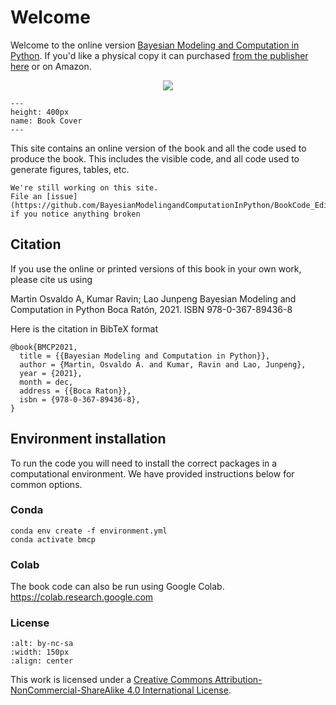 # Welcome

Welcome to the online version
[Bayesian Modeling and Computation in Python](https://www.routledge.com/Bayesian-Modeling-and-Computation-in-Python/Martin-Kumar-Lao/p/book/9780367894368). If you'd like a physical copy it can purchased 
[from the publisher here](https://www.routledge.com/Bayesian-Modeling-and-Computation-in-Python/Martin-Kumar-Lao/p/book/9780367894368) or on Amazon.
<p align="center">
  <a href="https://www.amazon.com/Bayesian-Modeling-Computation-Chapman-Statistical/dp/036789436X?_encoding=UTF8&camp=1789&creative=9325&linkCode=ur2&tag=storypodca-20&linkId=2P4S6EY6B462X4AR" target="_blank" rel="noopener noreferrer" style="border:none;text-decoration:none"><img src="https://www.niftybuttons.com/amazon/amazon-button2.png"></a>


```{figure} jupyter_book/img/Cover.jpg
---
height: 400px
name: Book Cover
---
```

This site contains an online version of the book and all the code used to produce the book.
This includes the visible code, and all code used to generate figures, tables, etc.


```{admonition} Work in Progress
We're still working on this site. 
File an [issue](https://github.com/BayesianModelingandComputationInPython/BookCode_Edition1/issues)
if you notice anything broken
```

## Citation

If you use the online or printed versions of this book in your own work, please cite us using

Martin Osvaldo A, Kumar Ravin; Lao Junpeng
Bayesian Modeling and Computation in Python
Boca Ratón, 2021. ISBN 978-0-367-89436-8

Here is the citation in BibTeX format

```
@book{BMCP2021,
  title = {{Bayesian Modeling and Computation in Python}},
  author = {Martin, Osvaldo A. and Kumar, Ravin and Lao, Junpeng},
  year = {2021},
  month = dec,
  address = {{Boca Raton}},
  isbn = {978-0-367-89436-8},
}
```

## Environment installation
To run the code you will need to install the correct packages in a computational environment.
We have provided instructions below for common options.

### Conda
```
conda env create -f environment.yml
conda activate bmcp
```

### Colab
The book code can also be run using Google Colab.
https://colab.research.google.com

### License

```{image} https://mirrors.creativecommons.org/presskit/buttons/88x31/png/by-nc-sa.png
:alt: by-nc-sa
:width: 150px
:align: center
```

This work is licensed under a [Creative Commons Attribution-NonCommercial-ShareAlike 4.0 International License](http://creativecommons.org/licenses/by-nc-sa/4.0/).
